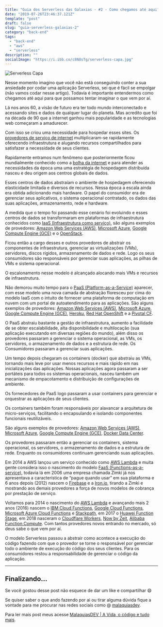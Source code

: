 ```yaml
---
title: "Guia dos Serverless das Galaxias - #2 - Como chegamos até aqui?"
date: "2019-07-26T23:46:37.121Z"
template: "post"
draft: false
slug: "guia-serverless-galaxias-2"
category: "back-end"
tags:
  - "back-end"
  - "aws"
  - "serverless"
description: ""
socialImage: "https://i.ibb.co/c8N8sTg/serverless-capa.jpg"
---
```


![Serverless Capa](https://i.ibb.co/c8N8sTg/serverless-capa.jpg)

Nesse momento imagino que você não está conseguindo conter a sua ansiedade por codar uma aplicação Serverless, sei que é fácil se empolgar (não vamos codar nesse artigo). Todavia é importante entendermos como chegamos até aqui para que possamos tentar imaginar o que vem por aí.

Lá nos anos 60, a visão de futuro era ter todo mundo interconectado e acessando sites e dados de qualquer lugar do planeta. Mas acredito que foi na década de 90 que a internet ganhou mais popularidade e as tecnologias web começaram a amadurecer.

Com isso se criou uma necessidade para hospedar esses sites. Os [provedores de serviço de internet](https://pt.wikipedia.org/wiki/Fornecedor_de_acesso_à_internet) multiplicaram-se rapidamente oferecendo infraestrutura e alugando recursos compartilhados para satisfazer a necessidade de seus clientes.

Rapidamente entramos num fenômeno que posteriormente ficou mundialmente conhecido como a [bolha da internet](https://pt.wikipedia.org/wiki/Bolha_da_Internet) e para atender as necessidades da época uma uma estratégia de hospedagem distribuída nasceu e deu origem aos centros globais de dados.

Esses centros de dados abstraíam o ambiente de hospedagem oferecendo elasticidade limitada e diversos de recursos. Nessa época a escala ainda era obtida adicionando mais hardware. O papel do consumidor era de gerenciar seus aplicativos, o sistema operacional contratado, os dados das suas aplicações, armazenamento, rede e hardware.

A medida que o tempo foi passando esse cenário foi evoluindo e esses centros de dados se transformaram em plataformas de infraestrutura conhecidos como [IaaS (Infraestrutura como serviço)](https://azure.microsoft.com/pt-br/overview/what-is-iaas/), são alguns exemplos de provedores: [Amazon Web Services (AWS)](https://aws.amazon.com/), [Microsoft Azure](https://azure.microsoft.com/pt-br/), [Google Compute Engine (GCE)](https://cloud.google.com/?hl=pt) e o [OpenStack](https://www.openstack.org).

Ficou então a cargo desses e outros provedores de abstrair os componentes de infraestrutura, gerenciar as virtualizações (VMs), servidores, discos rígidos, armazenamento de dados e rede. Logo os seus consumidores são responsáveis por gerenciar suas aplicações, as pilhas de VMs e sistema operacional.

O escalonamento nesse modelo é alcançado alocando mais VMs e recursos de infraestrutura.

Não demorou muito tempo para o [PaaS (Platform-as-a-Service)](https://azure.microsoft.com/pt-br/overview/what-is-paas/) aparecer, com esse modelo uma nova camada de abstração floresceu por cima do modelo IaaS com o intuito de fornecer uma plataforma de computação em nuvem com um portal de autoatendimento para as aplicações. São alguns exemplos de provedores: [Amazon Web Services (AWS)](https://aws.amazon.com/), [Microsoft Azure](https://azure.microsoft.com/pt-br/), [Google Compute Engine (GCE)](https://cloud.google.com/?hl=pt), [Heroku](https://www.heroku.com), [Red Hat OpenShift](https://www.redhat.com/pt-br/technologies/cloud-computing/openshift) e a [Pivotal CF](https://pivotal.io/platform).

O PaaS abstraiu bastante a gestão de infraestrutura, aumento a facilidade de se obter escalabilidade, alta disponibilidade e multilocação (sua aplicação executando em diversas regiões do mundo), além disso os provedores passaram a gerenciar o sistema operacional, as VMs, os servidores, o armazenamento de dados e a estrutura de rede. Os Consumidores passaram a gerenciar suas aplicações.

Um tempo depois chegaram os containers (docker) que abstraiu as VMs, tornando mais leve por usar menos recursos e mais rápido em nas inicializações das aplicações. Nossas aplicações agora passaram a ser portáteis para todos os sistemas operacionais, nasceu também um mecanismo de empacotamento e distribuição de configurações de ambiente.

Os fornecedores de PaaS logo passaram a usar containers para gerenciar e orquestrar as aplicações de seus clientes.

Os containers também foram responsáveis por alavancar a arquitetura de micro-serviços, facilitando o encapsulando e isolando componentes funcionais reutilizáveis.

São alguns exemplos de provedores: [Amazon Web Services (AWS)](https://aws.amazon.com/), [Microsoft Azure](https://azure.microsoft.com/pt-br/), [Google Compute Engine (GCE)](https://cloud.google.com/?hl=pt), [Docker Data Center](https://hub.docker.com).

Os provedores passaram então a gerenciar os containers, sistema operacional, os servidores, o armazenamento de dados e a estrutura de rede. Enquanto os consumidores continuam gerenciando suas aplicações.

Em 2014 a AWS lançou um serviço conhecido como [AWS Lambda](https://aws.amazon.com/pt/lambda/) e muita gente considera isso o nascimento do modelo [FaaS (Functions-as-a-service)](https://vertigo.com.br/o-que-e-faas-function-as-a-service-2/), todavia lá em 2006 uma empresa chamada Zimki já nos apresentava a característica de “pague quando usar” em sua plataforma e 6 anos depois (2012) nascem o [Firebase](https://firebase.google.com/?hl=pt-BR) e a [Iron.io](https://www.iron.io), tirando a Zimki e mostrando aos demais provedores a força de novos modelos de cobrança por prestação de serviço.

Voltamos para 2014 o nascimento do [AWS Lambda](https://aws.amazon.com/pt/lambda/) e avançando mais 2 anos (2016) nascem o [IBM Cloud Functions](https://www.ibm.com/br-pt/cloud/functions), [Google Cloud Functions](https://cloud.google.com/functions/?hl=pt-br), [Microsoft Azure Cloud Functions](https://azure.microsoft.com/pt-br/services/functions/) e [Stackpath](https://www.stackpath.com), em 2017 o [Huawei Function Stage](http://www.huaweicloud.com/en-us/product/functionstage.html), em 2018 nasceram o [Cloudflare Workers](https://www.cloudflare.com/pt-br/products/cloudflare-workers/), [Now by Zeit](https://zeit.co/now), [Alibaba Function Compute](https://www.alibabacloud.com/products/function-compute). Com tantos provedores novos entrando no mercado, só deus sabe o que vem por aí.

O modelo Serverless passou a abstrair como acontece a execução do código fazendo com que o provedor se torne o responsável por gerenciar todo o ambiente de execução do código dos seus clientes. Para os consumidores restou a responsabilidade de gerenciar o código da aplicação.

---

## Finalizando…

Se você gostou desse post não esquece de dar um like e compartilhar 😄

Se quiser saber o que ando fazendo por ai ou tirar alguma dúvida fique a vontade para me procurar nas redes sociais como @ [malaquiasdev](https://twitter.com/malaquiasdev).

Para ler mais post meus acesse [MalaquiasDEV | A Vida, o código e tudo mais](http://malaquias.dev).
